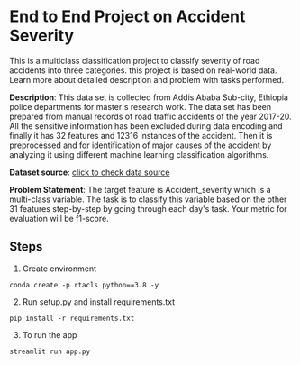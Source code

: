 # End to End Project on Accident Severity 


This is a multiclass classification project to classify severity of road accidents into three categories. this project is based on real-world data. Learn more about detailed description and problem with tasks performed.

**Description**: This data set is collected from Addis Ababa Sub-city, Ethiopia police departments for master's research work. The data set has been prepared from manual records of road traffic accidents of the year 2017-20. All the sensitive information has been excluded during data encoding and finally it has 32 features and 12316 instances of the accident. Then it is preprocessed and for identification of major causes of the accident by analyzing it using different machine learning classification algorithms.

**Dataset source**: [click to check data source](https://www.narcis.nl/dataset/RecordID/oai%3Aeasy.dans.knaw.nl%3Aeasy-dataset%3A191591)

**Problem Statement**: The target feature is Accident_severity which is a multi-class variable. The task is to classify this variable based on the other 31 features step-by-step by going through each day's task. Your metric for evaluation will be f1-score.


## Steps 

1. Create environment

`conda create -p rtacls python==3.8 -y`

2. Run setup.py and install requirements.txt

`pip install -r requirements.txt`

3. To run the app

`streamlit run app.py`

